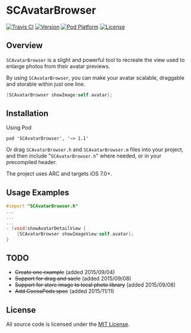 SCAvatarBrowser
============
[![Travis CI](https://travis-ci.org/luosch/SCAvatarBrowser.svg)](https://travis-ci.org/luosch/SCAvatarBrowser)
[![Version](https://img.shields.io/cocoapods/v/SCAvatarBrowser.svg?style=flat)](http://cocoadocs.org/docsets/SCAvatarBrowser/)
[![Pod Platform](http://img.shields.io/cocoapods/p/SCAvatarBrowser.svg?style=flat)](http://cocoadocs.org/docsets/SCAvatarBrowser/)
[![License](https://img.shields.io/cocoapods/l/SCAvatarBrowser.svg?style=flat)](https://github.com/luosch/SCAvatarBrowser/blob/master/LICENSE)

## Overview

`SCAvatarBrowser` is a slight and powerful tool to recreate the view used to enlarge photos from their avatar previews.

By using `SCAvatarBrowser`, you can make your avatar scalable, draggable and storable within just one line.

```objective-c
[SCAvatarBrowser showImage:self.avatar];
```

## Installation
Using Pod

    pod 'SCAvatarBrowser', '~> 1.1'

Or drag `SCAvatarBrowser.h` and `SCAvatarBrowser.m` files into your project, and then include "`SCAvatarBrowser.h`" where needed, or in your precompiled header.

The project uses ARC and targets iOS 7.0+.

## Usage Examples

```objective-c
#import "SCAvatarBrowser.h"
...
...
...
- (void)showAvatarDetailView {
    [SCAvatarBrowser showImageView:self.avatar];
}
```

## TODO

- ~~Create one example~~ (added 2015/09/04)
- ~~Support for drag and sacle~~ (added 2015/09/08)
- ~~Support for store image to local photo library~~ (added 2015/09/08)
- ~~Add CocoaPods spec~~ (added 2015/11/11)

## License

All source code is licensed under the [MIT License](https://raw.githubusercontent.com/luosch/SCAvatarBrowser/master/LICENSE).